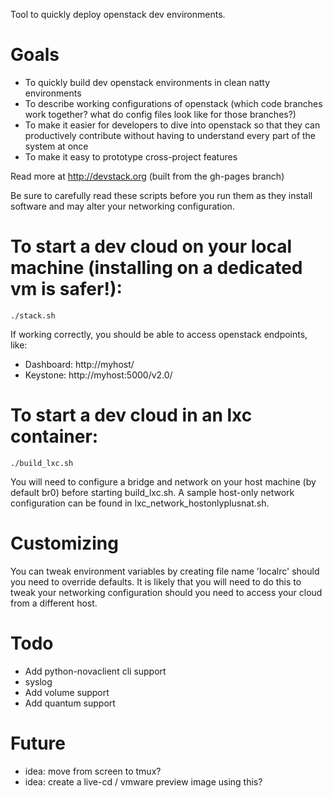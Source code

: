 Tool to quickly deploy openstack dev environments.

# Goals

* To quickly build dev openstack environments in clean natty environments
* To describe working configurations of openstack (which code branches work together?  what do config files look like for those branches?)
* To make it easier for developers to dive into openstack so that they can productively contribute without having to understand every part of the system at once
* To make it easy to prototype cross-project features

Read more at http://devstack.org (built from the gh-pages branch)

Be sure to carefully read these scripts before you run them as they install software and may alter your networking configuration.

# To start a dev cloud on your local machine (installing on a dedicated vm is safer!):

    ./stack.sh

If working correctly, you should be able to access openstack endpoints, like:

* Dashboard: http://myhost/
* Keystone: http://myhost:5000/v2.0/

# To start a dev cloud in an lxc container:

    ./build_lxc.sh

You will need to configure a bridge and network on your host machine (by default br0) before starting build_lxc.sh.  A sample host-only network configuration can be found in lxc_network_hostonlyplusnat.sh.

# Customizing

You can tweak environment variables by creating file name 'localrc' should you need to override defaults.  It is likely that you will need to do this to tweak your networking configuration should you need to access your cloud from a different host.

# Todo

* Add python-novaclient cli support
* syslog
* Add volume support
* Add quantum support

# Future

* idea: move from screen to tmux?
* idea: create a live-cd / vmware preview image using this?
